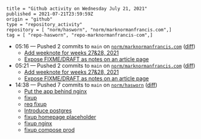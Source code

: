 ```
title = "Github activity on Wednesday July 21, 2021"
published = 2021-07-21T23:59:59Z
origin = "github"
type = "repository_activity"
repository = [ "norm/hasworn", "norm/marknormanfrancis.com",]
tag = [ "repo-hasworn", "repo-marknormanfrancis-com",]
```

* 05:16 — Pushed 2 commits to `main` on [`norm/marknormanfrancis.com`](https://github.com/norm/marknormanfrancis.com) ([diff](https://github.com/norm/marknormanfrancis.com/compare/029b6a59aa7d87d5890e2f0418b26ff0fa0ec6f9..8338ab24c05e4f0c29a35c7f9a6539db0b9c8dd1))
  * [Add weeknote for weeks 27&28, 2021](https://github.com/norm/marknormanfrancis.com/commit/24f257213eb312aa404d3804779d8015274c338e)
  * [Expose FIXME/DRAFT as notes on an article page](https://github.com/norm/marknormanfrancis.com/commit/8338ab24c05e4f0c29a35c7f9a6539db0b9c8dd1)
* 05:21 — Pushed 2 commits to `main` on [`norm/marknormanfrancis.com`](https://github.com/norm/marknormanfrancis.com) ([diff](https://github.com/norm/marknormanfrancis.com/compare/8338ab24c05e4f0c29a35c7f9a6539db0b9c8dd1..5128fded79ebe83fe2c86aa0298113c21f0f043c))
  * [Add weeknote for weeks 27&28, 2021](https://github.com/norm/marknormanfrancis.com/commit/b3776d88738dabb8c4ba6c47f1fab511ccaa3521)
  * [Expose FIXME/DRAFT as notes on an article page](https://github.com/norm/marknormanfrancis.com/commit/5128fded79ebe83fe2c86aa0298113c21f0f043c)
* 14:38 — Pushed 7 commits to `main` on [`norm/hasworn`](https://github.com/norm/hasworn) ([diff](https://github.com/norm/hasworn/compare/3327c37215a6b63520f70e5a160257a606a8085b..790409f4382eb3633cdee349b7bedcb987d2f128))
  * [Put the app behind nginx](https://github.com/norm/hasworn/commit/1a45a78c3f826e9906a7600d80521a2b2873665e)
  * [fixup](https://github.com/norm/hasworn/commit/706f4010d3075997f5deed75523d9d866716fdd0)
  * [req fixup](https://github.com/norm/hasworn/commit/bce26a1f3ea4bef02709bc82261a30493eed41f7)
  * [Introduce postgres](https://github.com/norm/hasworn/commit/831b62f8bd098a54f9f697250384d096758e4b9b)
  * [fixup homepage placeholder](https://github.com/norm/hasworn/commit/39c9309964bd628ec9dcb5b96e0c34dd5be75bfe)
  * [fixup nginx](https://github.com/norm/hasworn/commit/902791b94390ce7ceef37d589807bf68d88567f3)
  * [fixup compose prod](https://github.com/norm/hasworn/commit/790409f4382eb3633cdee349b7bedcb987d2f128)

